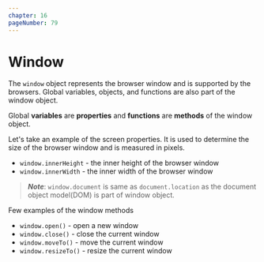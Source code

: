 ```yaml
---
chapter: 16
pageNumber: 79
---
```

# Window

The `window` object represents the browser window and is supported by the browsers. Global variables, objects, and functions are also part of the window object. 

Global **variables** are **properties** and **functions** are **methods** of the window object.

Let's take an example of the screen properties. It is used to determine the size of the browser window and is measured in pixels.    

* `window.innerHeight` - the inner height of the browser window
* `window.innerWidth` - the inner width of the browser window

> _**Note**_:  `window.document` is same as   `document.location` as  the document object model\(DOM\) is part of window object.

Few examples of the window methods

* `window.open()` - open a new window
* `window.close()` - close the current window
* `window.moveTo()` - move the current window
* `window.resizeTo()` - resize the current window

 



